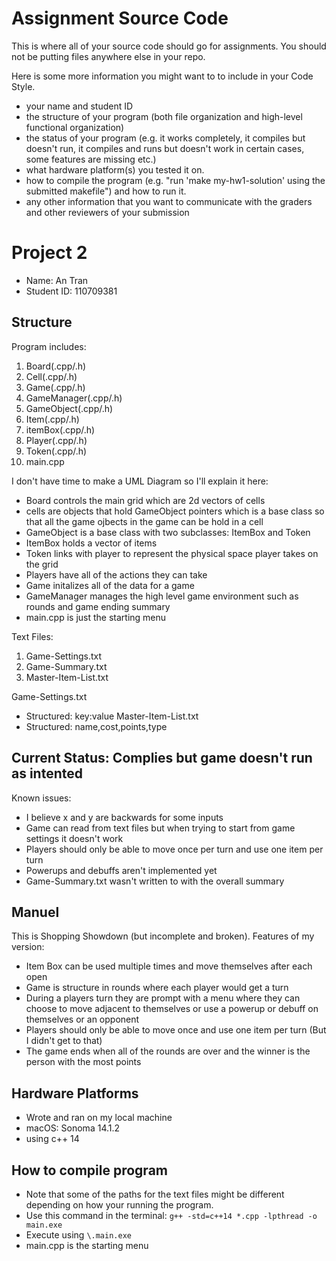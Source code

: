 # Assignment Source Code

This is where all of your source code should go for assignments. You should not be putting files anywhere else in your repo.

Here is some more information you might want to to include in your Code Style.

- your name and student ID
- the structure of your program (both file organization and high-level functional organization)
- the status of your program (e.g. it works completely, it compiles but doesn't run, it compiles and runs but doesn't work in certain cases, some features are missing etc.)
- what hardware platform(s) you tested it on.
- how to compile the program (e.g. "run 'make my-hw1-solution' using the submitted makefile") and how to run it.
- any other information that you want to communicate with the graders and other reviewers of your submission

# Project 2
- Name: An Tran
- Student ID: 110709381

## Structure
Program includes:
1. Board(.cpp/.h)
2. Cell(.cpp/.h)
3. Game(.cpp/.h)
4. GameManager(.cpp/.h)
5. GameObject(.cpp/.h)
6. Item(.cpp/.h)
7. itemBox(.cpp/.h)
8. Player(.cpp/.h)
9. Token(.cpp/.h)
10. main.cpp

I don't have time to make a UML Diagram so I'll explain it here:
- Board controls the main grid which are 2d vectors of cells
- cells are objects that hold GameObject pointers which is a base class so that all the game ojbects in the game can be hold in a cell
- GameObject is a base class with two subclasses: ItemBox and Token
- ItemBox holds a vector of items
- Token links with player to represent the physical space player takes on the grid
- Players have all of the actions they can take
- Game initalizes all of the data for a game
- GameManager manages the high level game environment such as rounds and game ending summary
- main.cpp is just the starting menu

Text Files:
1. Game-Settings.txt
2. Game-Summary.txt
3. Master-Item-List.txt

Game-Settings.txt
- Structured: key:value
Master-Item-List.txt
- Structured: name,cost,points,type

## Current Status: Complies but game doesn't run as intented
Known issues:
- I believe x and y are backwards for some inputs
- Game can read from text files but when trying to start from game settings it doesn't work
- Players should only be able to move once per turn and use one item per turn
- Powerups and debuffs aren't implemented yet
- Game-Summary.txt wasn't written to with the overall summary

## Manuel
This is Shopping Showdown (but incomplete and broken). Features of my version:
- Item Box can be used multiple times and move themselves after each open
- Game is structure in rounds where each player would get a turn
- During a players turn they are prompt with a menu where they can choose to move adjacent to themselves or use a powerup or debuff on themselves or an opponent
- Players should only be able to move once and use one item per turn (But I didn't get to that)
- The game ends when all of the rounds are over and the winner is the person with the most points

## Hardware Platforms
- Wrote and ran on my local machine
- macOS: Sonoma 14.1.2
- using c++ 14

## How to compile program
- Note that some of the paths for the text files might be different depending on how your running the program.
- Use this command in the terminal: `g++ -std=c++14 *.cpp -lpthread -o main.exe`
- Execute using `\.main.exe`
- main.cpp is the starting menu
